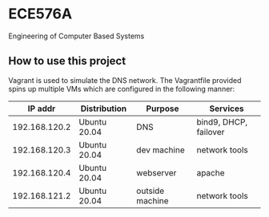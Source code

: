 # ECE576A
Engineering of Computer Based Systems

## How to use this project
Vagrant is used to simulate the DNS network. The Vagrantfile provided spins up multiple VMs which are configured in the following manner:

| IP addr | Distribution | Purpose | Services |
| --- | --- | --- | -- |
| 192.168.120.2 | Ubuntu 20.04 | DNS | bind9, DHCP, failover |
| 192.168.120.3 | Ubuntu 20.04 | dev machine | network tools |
| 192.168.120.4 | Ubuntu 20.04 | webserver | apache |
| 192.168.121.2 | Ubuntu 20.04 | outside machine | network tools|
